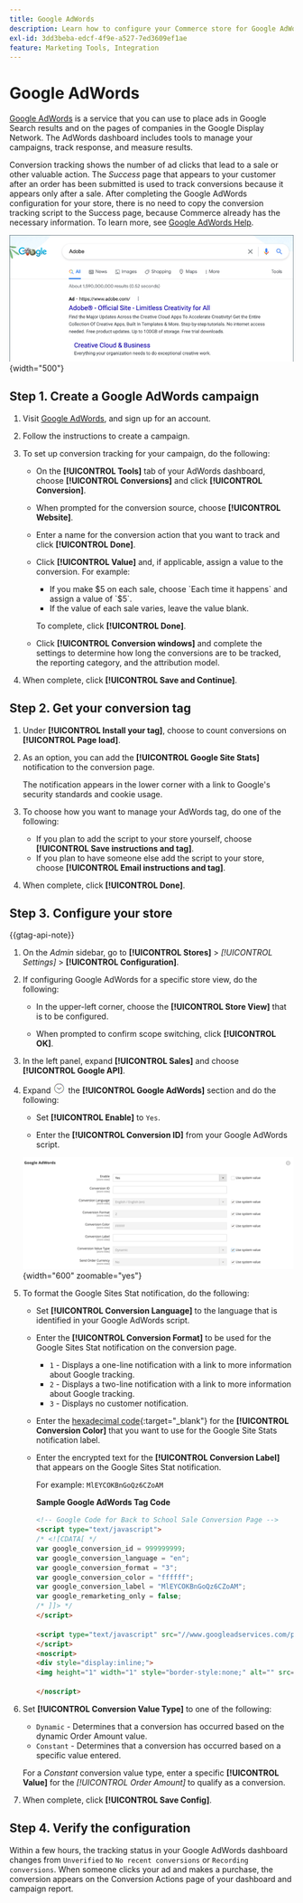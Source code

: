 ```yaml
---
title: Google AdWords
description: Learn how to configure your Commerce store for Google AdWords conversion tracking to measure the ad clicks that lead to a sale or other valuable action.
exl-id: 3dd3beba-edcf-4f9e-a527-7ed3609ef1ae
feature: Marketing Tools, Integration
---
```

# Google AdWords

[Google AdWords][1] is a service that you can use to place ads in Google Search results and on the pages of companies in the Google Display Network. The AdWords dashboard includes tools to manage your campaigns, track response, and measure results.

Conversion tracking shows the number of ad clicks that lead to a sale or other valuable action. The _Success_ page that appears to your customer after an order has been submitted is used to track conversions because it appears only after a sale. After completing the Google AdWords configuration for your store, there is no need to copy the conversion tracking script to the Success page, because Commerce already has the necessary information. To learn more, see [Google AdWords Help][2].

![Adobe Ad in Google Search Results](./assets/google-adwords-adobe-ad.png){width="500"}

## Step 1. Create a Google AdWords campaign

1. Visit [Google AdWords][3], and sign up for an account.

1. Follow the instructions to create a campaign.

1. To set up conversion tracking for your campaign, do the following:

   - On the **[!UICONTROL Tools]** tab of your AdWords dashboard, choose **[!UICONTROL Conversions]** and click **[!UICONTROL Conversion]**.

   - When prompted for the conversion source, choose **[!UICONTROL Website]**.

   - Enter a name for the conversion action that you want to track and click **[!UICONTROL Done]**.

   - Click **[!UICONTROL Value]** and, if applicable, assign a value to the conversion. For example:

      - If you make $5 on each sale, choose `Each time it happens` and assign a value of `$5`.
      - If the value of each sale varies, leave the value blank.

      To complete, click **[!UICONTROL Done]**.

   - Click **[!UICONTROL Conversion windows]** and complete the settings to determine how long the conversions are to be tracked, the reporting category, and the attribution model.

1. When complete, click **[!UICONTROL Save and Continue]**.

## Step 2. Get your conversion tag

1. Under **[!UICONTROL Install your tag]**, choose to count conversions on **[!UICONTROL Page load]**.

1. As an option, you can add the **[!UICONTROL Google Site Stats]** notification to the conversion page.

    The notification appears in the lower corner with a link to Google's security standards and cookie usage.

1. To choose how you want to manage your AdWords tag, do one of the following:

   - If you plan to add the script to your store yourself, choose **[!UICONTROL Save instructions and tag]**.
   - If you plan to have someone else add the script to your store, choose **[!UICONTROL Email instructions and tag]**.

1. When complete, click **[!UICONTROL Done]**.

## Step 3. Configure your store

{{gtag-api-note}}

1. On the _Admin_ sidebar, go to **[!UICONTROL Stores]** > _[!UICONTROL Settings]_ > **[!UICONTROL Configuration]**.

1. If configuring Google AdWords for a specific store view, do the following:

   - In the upper-left corner, choose the **[!UICONTROL Store View]** that is to be configured.

   - When prompted to confirm scope switching, click **[!UICONTROL OK]**.

1. In the left panel, expand **[!UICONTROL Sales]** and choose **[!UICONTROL Google API]**.

1. Expand ![Expansion selector](../assets/icon-display-expand.png) the **[!UICONTROL Google AdWords]** section and do the following:

   - Set **[!UICONTROL Enable]** to `Yes`.

   - Enter the **[!UICONTROL Conversion ID]** from your Google AdWords script.

   ![Sales configuration - Google Ads API](../configuration-reference/sales/assets/google-api-google-adwords.png){width="600" zoomable="yes"}

1. To format the Google Sites Stat notification, do the following:

   - Set **[!UICONTROL Conversion Language]** to the language that is identified in your Google AdWords script.

   - Enter the **[!UICONTROL Conversion Format]** to be used for the Google Sites Stat notification on the conversion page.

      - `1`  - Displays a one-line notification with a link to more information about Google tracking.
      - `2` - Displays a two-line notification with a link to more information about Google tracking.
      - `3` - Displays no customer notification.

   - Enter the [hexadecimal code][4]{:target="_blank"} for the **[!UICONTROL Conversion Color]** that you want to use for the Google Site Stats notification label.

   - Enter the encrypted text for the **[!UICONTROL Conversion Label]** that appears on the Google Sites Stat notification.

        For example: `MlEYCOKBnGoQz6CZoAM`

        **Sample Google AdWords Tag Code**

        ```html
        <!-- Google Code for Back to School Sale Conversion Page -->
        <script type="text/javascript">
        /* <![CDATA[ */
        var google_conversion_id = 999999999;
        var google_conversion_language = "en";
        var google_conversion_format = "3";
        var google_conversion_color = "ffffff";
        var google_conversion_label = "MlEYCOKBnGoQz6CZoAM";
        var google_remarketing_only = false;
        /* ]]> */
        </script>

        <script type="text/javascript" src="//www.googleadservices.com/pagead/conversion.js">
        </script>
        <noscript>
        <div style="display:inline;">
        <img height="1" width="1" style="border-style:none;" alt="" src="//www.googleadservices.com/pagead/conversion/872829007/?label=MlEYCOKBnGoQz6CZoAM&amp;guid=ON&amp;script=0"/>

        </noscript>
        ```

1. Set **[!UICONTROL Conversion Value Type]** to one of the following:

   - `Dynamic` - Determines that a conversion has occurred based on the dynamic Order Amount value.
   - `Constant` - Determines that a conversion has occurred based on a specific value entered.

   For a _Constant_ conversion value type, enter a specific **[!UICONTROL Value]** for the _[!UICONTROL Order Amount]_ to qualify as a conversion.

1. When complete, click **[!UICONTROL Save Config]**.

## Step 4. Verify the configuration

Within a few hours, the tracking status in your Google AdWords dashboard changes from `Unverified` to `No recent conversions` or `Recording conversions`. When someone clicks your ad and makes a purchase, the conversion appears on the Conversion Actions page of your dashboard and campaign report.

[1]: https://www.google.com/adwords/
[2]: https://support.google.com/adwords/answer/6095821
[3]: https://ads.google.com/
[4]: https://www.w3schools.com/colors/colors_picker.asp
